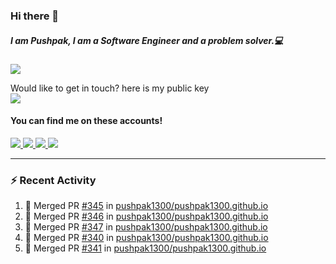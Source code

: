 ### Hi there 👋


##### I am Pushpak, I am a Software Engineer and a problem solver.💻

![](https://komarev.com/ghpvc/?username=pushpak1300)

 Would like to get in touch? here is my public key 
 <br> <a href='https://keybase.io/pushpak1300'><img src="https://img.shields.io/keybase/pgp/pushpak1300?color=pinl&label=PGP&style=for-the-badge"/></a></br>
#### You can find me on these accounts!
<p>
<a href='https://twitter.com/pushpak1300'><a href="https://pushpak1300.me/" target="_blank">
  <img src="https://img.shields.io/badge/website-%23E34F26.svg?&style=for-the-badge" />
</a> 
 
 <a href="https://twitter.com/pushpak1300" target="_blank">
  <img src="https://img.shields.io/badge/twitter-%231DA1F2.svg?&style=for-the-badge&logo=twitter&logoColor=white" />
</a> 

<a href="https://www.linkedin.com/in/pushpak-c-286b17b1/" target="_blank">
  <img src="https://img.shields.io/badge/linkedin-%230077B5.svg?&style=for-the-badge&logo=linkedin&logoColor=white" />
</a> 

<a href="https://dev.to/pushpak1300/" target="_blank">
  <img src="http://img.shields.io/badge/dev.to-gray?style=for-the-badge&logo=dev.to&?logoColor=white?logoWidth=100?label=" />
</a> 


</p>

---

### ⚡ Recent Activity

<!--START_SECTION:activity-->
1. 🎉 Merged PR [#345](https://github.com/pushpak1300/pushpak1300.github.io/pull/345) in [pushpak1300/pushpak1300.github.io](https://github.com/pushpak1300/pushpak1300.github.io)
2. 🎉 Merged PR [#346](https://github.com/pushpak1300/pushpak1300.github.io/pull/346) in [pushpak1300/pushpak1300.github.io](https://github.com/pushpak1300/pushpak1300.github.io)
3. 🎉 Merged PR [#347](https://github.com/pushpak1300/pushpak1300.github.io/pull/347) in [pushpak1300/pushpak1300.github.io](https://github.com/pushpak1300/pushpak1300.github.io)
4. 🎉 Merged PR [#340](https://github.com/pushpak1300/pushpak1300.github.io/pull/340) in [pushpak1300/pushpak1300.github.io](https://github.com/pushpak1300/pushpak1300.github.io)
5. 🎉 Merged PR [#341](https://github.com/pushpak1300/pushpak1300.github.io/pull/341) in [pushpak1300/pushpak1300.github.io](https://github.com/pushpak1300/pushpak1300.github.io)
<!--END_SECTION:activity-->
